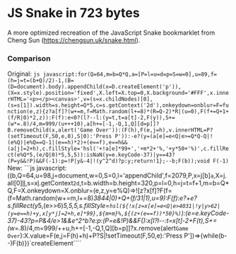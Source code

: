 # JS Snake in 723 bytes
A more optimized recreation of the JavaScript Snake bookmarklet from Cheng Sun (https://chengsun.uk/snake.html).  
  
### Comparison
Original:
```js javascript:for(Q=64,m=b=Q*Q,a=[P=l=u=d=p=S=w=0],u=89,f=(h=j=t=(b+Q)/2)-1,(B=(D=document).body).appendChild(x=D.createElement('p')),(X=x.style).position='fixed',X.left=X.top=0,X.background='#FFF',x.innerHTML='<p></p><canvas>',v=(s=x.childNodes)[0],(s=s[1]).width=s.height=Q*5,c=s.getContext('2d'),onkeydown=onblur=F=function(e,z){z?a[f]?(w+=m,f=Math.random(l+=8)*(R=Q-2)*R|(u=0),F(f+=Q+1+(f/R|0)*2,z)):F(f):e<0?(l?--l:(y=t,t=a[t]-2,F(y)),S+=(w*=.8)/4,m=999/(u+++10),a[h+=[-1,-Q,1,Q][d=p]]?B.removeChild(x,alert('Game Over')):(F(h),F(e,j=h),v.innerHTML=P?(setTimeout(F,50,e,0),S|0):'Press P')):-e?(y=(a[e]=e<Q|e>=Q*Q-Q|!(e%Q)|e%Q==Q-1|(e==h)*2)+(e==f),e==h&&(a[j]=2+h),c.fillStyle='hsl('+!a[e]*99+','+m*2+'%,'+y*50+'%)',c.fillRect(e%Q*5,(e/Q|0)*5,5,5)):isNaN(y=e.keyCode-37)|y==43?(P=y&&!P)&&F(-1):p=!P|y&-4|!(y^2^d)?p:y;return!1};--b;F(b));void F(-1)```
New:
```js javascript:((b,Q=64,u=98,j=document,w=0,S=0,l='appendChild',f=2079,P,x=j[b]`a`,X=j.all[0][l](x)[l](j[b]`input`,x.style='position:fixed;top:0;display:grid'),s=x[l](b=j[b]`canvas`).getContext`2d`,t=b.width=b.height=320,p=l=0,h=j=t=f+1,m=b=Q*Q,F=X.onkeydown=X.onblur=(e,z,y=e%Q)=>![z?x[f]?F(f=(f=Math.random(w+=m,l+=8)*3844|0)+Q+(f/31|1),u=9):F(f):e?+e?s.fillRect(y*5,(e>>6)*5,5,5,s.fillStyle=`hsl(${!x[z=x[e]=e<Q|e>4031|!y|y>62|(y=e==h)+y,x[y*j]=2+h,e]*99},${m+m}%,${(z+(e==f))*50}%)`):(e=e.keyCode-37)-43?p=P&4/e>1&&e^2^b?e:p:(P=e&!P)&&F():x[l?l--:t=x[t]-2+F(t),S+=(w*=.8)/4,m=999/++u,h+=[-1,-Q,1,Q][b=p]]?x.remove(alert`Game Over`):X.value=F(e,j=F(h)+h)+P?S|!setTimeout(F,50,e):'Press P'])=>{while(b--)F(b)})`createElement````
